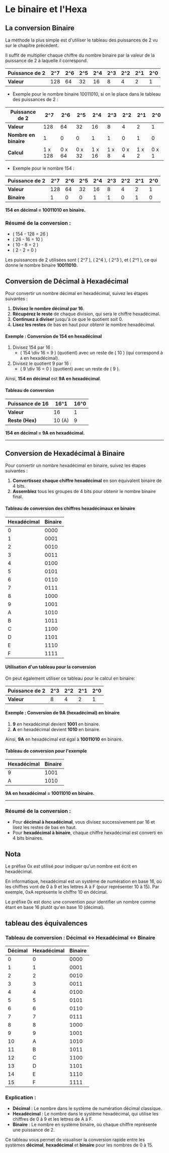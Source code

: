 # Le binaire et l'Hexa

## La conversion Binaire

La méthode la plus simple est d'utiliser le tableau des puissances de 2 vu sur le chapitre précédent.

Il suffit de multiplier chaque chiffre du nombre binaire par la valeur de la puissance de 2 à laquelle il correspond.

| **Puissance de 2** | **2^7** | **2^6** | **2^5** | **2^4** | **2^3** | **2^2** | **2^1** | **2^0** |
|--------------------|---------|---------|---------|---------|---------|---------|---------|---------|
| **Valeur**         | 128     | 64      | 32      | 16      | 8       | 4       | 2       | 1       |

- Exemple pour le nombre binaire 10011010, si on le place dans le tableau des puissances de 2 :

| **Puissance de 2** | **2^7** | **2^6** | **2^5** | **2^4** | **2^3** | **2^2** | **2^1** | **2^0** |
|--------------------|---------|---------|---------|---------|---------|---------|---------|---------|
| **Valeur**         | 128     | 64      | 32      | 16      | 8       | 4       | 2       | 1       |
| **Nombre en binaire** | 1   | 0       | 0       | 1       | 1       | 0       | 1       | 0       |
| **Calcul**         | 1 x 128 | 0 x 64  | 0 x 32  | 1 x 16  | 1 x 8   | 0 x 4   | 1 x 2   | 0 x 1   |

- Exemple pour le nombre 154 :

| **Puissance de 2** | **2^7** | **2^6** | **2^5** | **2^4** | **2^3** | **2^2** | **2^1** | **2^0** |
|--------------------|---------|---------|---------|---------|---------|---------|---------|---------|
| **Valeur**         | 128     | 64      | 32      | 16      | 8       | 4       | 2       | 1       |
| **Binaire**        | 1       | 0       | 0       | 1       | 1       | 0       | 1       | 0       |

**154 en décimal = 10011010 en binaire.**

### Résumé de la conversion :

- \( 154 - 128 = 26 \)
- \( 26 - 16 = 10 \)
- \( 10 - 8 = 2 \)
- \( 2 - 2 = 0 \)

Les puissances de 2 utilisées sont \( 2^7 \), \( 2^4 \), \( 2^3 \), et \( 2^1 \), ce qui donne le nombre binaire **10011010**.


## Conversion de Décimal à Hexadécimal

Pour convertir un nombre décimal en hexadécimal, suivez les étapes suivantes :

1. **Divisez le nombre décimal par 16**.
2. **Récupérez le reste** de chaque division, qui sera le chiffre hexadécimal.
3. **Continuez à diviser** jusqu'à ce que le quotient soit 0.
4. **Lisez les restes** de bas en haut pour obtenir le nombre hexadécimal.

#### Exemple : Conversion de 154 en hexadécimal

1. Divisez 154 par 16 :
   - \( 154 \div 16 = 9 \) (quotient) avec un reste de \( 10 \) (qui correspond à `A` en hexadécimal).
2. Divisez le quotient 9 par 16 :
   - \( 9 \div 16 = 0 \) (quotient) avec un reste de \( 9 \).

Ainsi, **154 en décimal** est **9A en hexadécimal**.

#### Tableau de conversion

| **Puissance de 16** | **16^1** | **16^0** |
|---------------------|----------|----------|
| **Valeur**          | 16       | 1        |
| **Reste (Hex)**     | 10 (A)   | 9        |

**154 en décimal = 9A en hexadécimal.**

---

## Conversion de Hexadécimal à Binaire

Pour convertir un nombre hexadécimal en binaire, suivez les étapes suivantes :

1. **Convertissez chaque chiffre hexadécimal** en son équivalent binaire de 4 bits.
2. **Assemblez** tous les groupes de 4 bits pour obtenir le nombre binaire final.

#### Tableau de conversion des chiffres hexadécimaux en binaire

| **Hexadécimal** | **Binaire** |
|-----------------|-------------|
| 0               | 0000        |
| 1               | 0001        |
| 2               | 0010        |
| 3               | 0011        |
| 4               | 0100        |
| 5               | 0101        |
| 6               | 0110        |
| 7               | 0111        |
| 8               | 1000        |
| 9               | 1001        |
| A               | 1010        |
| B               | 1011        |
| C               | 1100        |
| D               | 1101        |
| E               | 1110        |
| F               | 1111        |

#### Utilisation d'un tableau pour la conversion

On peut également utiliser ce tableau pour le calcul en binaire: 

| **Puissance de 2** | **2^3** | **2^2** | **2^1** | **2^0** |
|--------------------|---------|---------|---------|---------|
| **Valeur**         | 8       | 4       | 2       | 1       |


#### Exemple : Conversion de **9A** (hexadécimal) en binaire

1. **9** en hexadécimal devient **1001** en binaire.
2. **A** en hexadécimal devient **1010** en binaire.

Ainsi, **9A** en hexadécimal est égal à **10011010** en binaire.

#### Tableau de conversion pour l'exemple

| **Hexadécimal** | **Binaire** |
|-----------------|-------------|
| 9               | 1001        |
| A               | 1010        |

**9A en hexadécimal = 10011010 en binaire.**

---

### Résumé de la conversion :

- Pour **décimal à hexadécimal**, vous divisez successivement par 16 et lisez les restes de bas en haut.
- Pour **hexadécimal à binaire**, chaque chiffre hexadécimal est converti en 4 bits binaires.

## Nota

Le préfixe 0x est utilisé pour indiquer qu'un nombre est écrit en hexadécimal.

En informatique, hexadécimal est un système de numération en base 16, où les chiffres vont de 0 à 9 et les lettres A à F (pour représenter 10 à 15). Par exemple, 0xA représente le chiffre 10 en décimal.

Le préfixe 0x est donc une convention pour identifier un nombre comme étant en base 16 plutôt qu'en base 10 (décimal).

## tableau des équivalences

### Tableau de conversion : Décimal ↔ Hexadécimal ↔ Binaire

| **Décimal** | **Hexadécimal** | **Binaire** |
|-------------|-----------------|-------------|
| 0           | 0               | 0000        |
| 1           | 1               | 0001        |
| 2           | 2               | 0010        |
| 3           | 3               | 0011        |
| 4           | 4               | 0100        |
| 5           | 5               | 0101        |
| 6           | 6               | 0110        |
| 7           | 7               | 0111        |
| 8           | 8               | 1000        |
| 9           | 9               | 1001        |
| 10          | A               | 1010        |
| 11          | B               | 1011        |
| 12          | C               | 1100        |
| 13          | D               | 1101        |
| 14          | E               | 1110        |
| 15          | F               | 1111        |

### Explication :
- **Décimal** : Le nombre dans le système de numération décimal classique.
- **Hexadécimal** : Le nombre dans le système hexadécimal, qui utilise les chiffres de 0 à 9 et les lettres de A à F.
- **Binaire** : Le nombre en système binaire, où chaque chiffre représente une puissance de 2.

Ce tableau vous permet de visualiser la conversion rapide entre les systèmes **décimal**, **hexadécimal** et **binaire** pour les nombres de 0 à 15.
